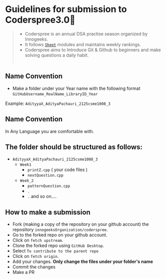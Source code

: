 # Guidelines for submission to Coderspree3.0🎃

> - Coderspree is an annual DSA practise season organized by Innogeeks.
> - It follows  [`Sheet`](https://innogeeks.in) modules and maintains weekly rankings.
> - Coderspree aims to Introduce Git & Github to beginners and make solving questions a daily habit.
<br> &nbsp;
## Name Convention

- Make a folder under your Year name with the following format `GitHubUsername_RealName_LibraryID_Year`

Example: `AdityyaX_AdityaPachauri_2125csme1008_3`
## Name Convention
In Any Language you are comfortable with.
## The folder should be structured as follows:

- `AdityyaX_AdityaPachauri_2125csme1008_3`
  - `Week1`
    - `printZ.cpp` ( your code files )
    - `nextQuestion.cpp`
  - `Week_2`
    - `patternQuestion.cpp`
    - `.`
    - `.`
and so on....

## How to make a submission

- Fork (making a copy of the repository on your github account) the repository `innogeeksOrganization/coderspree`.
- Go to the forked repo on your github account.
- Click on `fetch upstream`.
- Clone the forked repo using `GitHub Desktop`.
- Select `To contribute to the parent repo`
- Click on `fetch origin`.
- Add your changes. **Only change the files under your folder's name** 
- Commit the changes
- Make a PR


